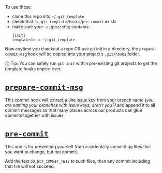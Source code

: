 To use these:

- clone this repo into `~/.git_template`
- check that `~/.git_template/hooks/pre-commit` exists
- make sure your `~/.gitconfig` contains:
    ```
    [init]
    templatedir = ~/.git_template
    ```

Now anytime you checkout a repo OR use git init in a directory, the 
`prepare-commit-msg` hook will be copied into your project’s 
`.git/hooks` folder.

ⓘ Tip: You can safely run `git init` within pre-existing git projects 
  to get the template hooks copied over.


# [`prepare-commit-msg`](https://github.com/r-k-b/git-hook-templates/blob/master/hooks/prepare-commit-msg)

This commit hook will extract a Jira issue key from your branch name 
_(you are naming your branches with issue keys, aren't you?)_ and append 
it to all commit messages so that many places across our products can 
glue commits together with issues.


# [`pre-commit`](https://github.com/r-k-b/git-hook-templates/blob/master/hooks/pre-commit)

This one is for preventing yourself from accidentally committing files
that you want to change, but not commit.

Add the text `DO_NOT_COMMIT_THIS` to such files, then any commit
including that file will not succeed.
